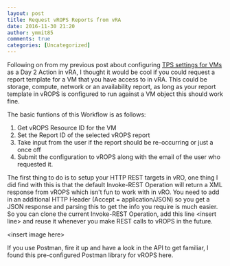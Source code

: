 ```yaml
---
layout: post
title: Request vROPS Reports from vRA
date: 2016-11-30 21:20
author: ymmit85
comments: true
categories: [Uncategorized]
---
```

Following on from my previous post about configuring <a href="http://ymmit.net/2016/11/15/configure-tps-with-vra/" target="_blank">TPS settings for VMs</a> as a Day 2 Action in vRA, I thought it would be cool if you could request a report template for a VM that you have access to in vRA. This could be storage, compute, network or an availability report, as long as your report template in vROPS is configured to run against a VM object this should work fine.

The basic funtions of this Workflow is as follows:
<ol>
	<li>Get vROPS Resource ID for the VM</li>
	<li>Set the Report ID of the selected vROPS report</li>
	<li>Take input from the user if the report should be re-occurring or just a once off</li>
	<li>Submit the configuration to vROPS along with the email of the user who requested it.</li>
</ol>
The first thing to do is to setup your HTTP REST targets in vRO, one thing I did find with this is that the default Invoke-REST Operation will return a XML response from vROPS which isn't fun to work with in vRO. You need to add in an additional HTTP Header (Accept = application/JSON) so you get a JSON response and parsing this to get the info you require is much easier. So you can clone the current Invoke-REST Operation, add this line &lt;insert line&gt; and reuse it whenever you make REST calls to vROPS in the future.

&lt;insert image here&gt;

If you use Postman, fire it up and have a look in the API to get familiar, I found this pre-configured Postman library for vROPS here.

&nbsp;

&nbsp;
